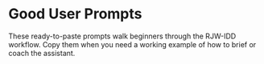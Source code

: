 # Good User Prompts

These ready-to-paste prompts walk beginners through the RJW-IDD workflow. Copy
them when you need a working example of how to brief or coach the assistant.
